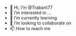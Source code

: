 - 👋 Hi, I’m @Trabant77
- 👀 I’m interested in ...
- 🌱 I’m currently learning
- 💞️ I’m looking to collaborate on
- 📫 How to reach me
